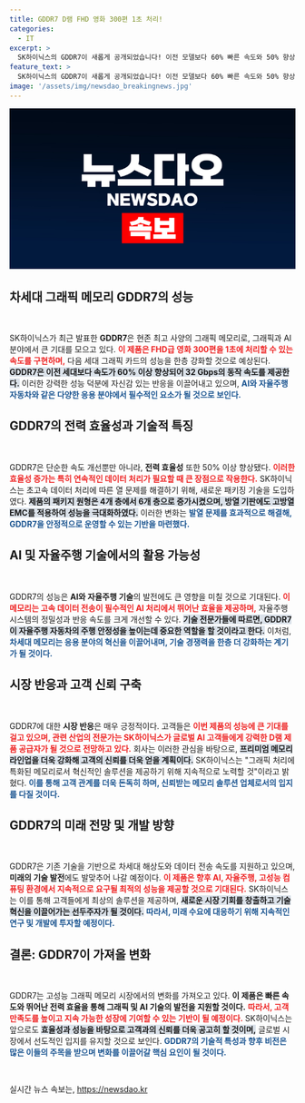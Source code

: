 ```yaml
---
title: GDDR7 D램 FHD 영화 300편 1초 처리!
categories:
  - IT
excerpt: >
  SK하이닉스의 GDDR7이 새롭게 공개되었습니다! 이전 모델보다 60% 빠른 속도와 50% 향상된 전력 효율로 AI와 자율주행에 최적화된 이 메모리는 초당 300편의 FHD 영화를 처리할 수 있습니다.
feature_text: >
  SK하이닉스의 GDDR7이 새롭게 공개되었습니다! 이전 모델보다 60% 빠른 속도와 50% 향상된 전력 효율로 AI와 자율주행에 최적화된 이 메모리는 초당 300편의 FHD 영화를 처리할 수 있습니다.
image: '/assets/img/newsdao_breakingnews.jpg'
---
```


<p><img src="/assets/img/newsdao_breakingnews.jpg" alt="ranknews 속보" /></p>

<h2 data-ke-size="size26">차세대 그래픽 메모리 GDDR7의 성능</h2>

<p data-ke-size="size16">&nbsp;</p>

<p>SK하이닉스가 최근 발표한 <b>GDDR7</b>은 현존 최고 사양의 그래픽 메모리로, 그래픽과 AI 분야에서 큰 기대를 모으고 있다. <b><span style="color: #ee2323;">이 제품은 FHD급 영화 300편을 1초에 처리할 수 있는 속도를 구현하며,</span></b> 다음 세대 그래픽 카드의 성능을 한층 강화할 것으로 예상된다. <b><span style="background-color: #21538527;">GDDR7은 이전 세대보다 속도가 60% 이상 향상되어 32 Gbps의 동작 속도를 제공한다.</span></b> 이러한 강력한 성능 덕분에 자신감 있는 반응을 이끌어내고 있으며, <b><span style="color: #1a5490;">AI와 자율주행 자동차와 같은 다양한 응용 분야에서 필수적인 요소가 될 것으로 보인다.</span></b></p>

<h2 data-ke-size="size26">GDDR7의 전력 효율성과 기술적 특징</h2>

<p data-ke-size="size16">&nbsp;</p>

<p>GDDR7은 단순한 속도 개선뿐만 아니라, <b>전력 효율성</b> 또한 50% 이상 향상됐다. <b><span style="color: #ee2323;">이러한 효율성 증가는 특히 연속적인 데이터 처리가 필요할 때 큰 장점으로 작용한다.</span></b> SK하이닉스는 초고속 데이터 처리에 따른 열 문제를 해결하기 위해, 새로운 패키징 기술을 도입하였다. <b><span style="background-color: #21538527;">제품의 패키지 원형은 4개 층에서 6개 층으로 증가시켰으며, 방열 기판에도 고방열 EMC를 적용하여 성능을 극대화하였다.</span></b> 이러한 변화는 <b><span style="color: #1a5490;">발열 문제를 효과적으로 해결해, GDDR7을 안정적으로 운영할 수 있는 기반을 마련했다.</span></b></p>

<h2 data-ke-size="size26">AI 및 자율주행 기술에서의 활용 가능성</h2>

<p data-ke-size="size16">&nbsp;</p>

<p>GDDR7의 성능은 <b>AI와 자율주행 기술</b>의 발전에도 큰 영향을 미칠 것으로 기대된다. <b><span style="color: #ee2323;">이 메모리는 고속 데이터 전송이 필수적인 AI 처리에서 뛰어난 효율을 제공하며,</span></b> 자율주행 시스템의 정밀성과 반응 속도를 크게 개선할 수 있다. <b><span style="background-color: #21538527;">기술 전문가들에 따르면, GDDR7이 자율주행 자동차의 주행 안정성을 높이는데 중요한 역할을 할 것이라고 한다.</span></b> 이처럼, <b><span style="color: #1a5490;">차세대 메모리는 응용 분야의 혁신을 이끌어내며, 기술 경쟁력을 한층 더 강화하는 계기가 될 것이다.</span></b></p>

<h2 data-ke-size="size26">시장 반응과 고객 신뢰 구축</h2>

<p data-ke-size="size16">&nbsp;</p>

<p>GDDR7에 대한 <b>시장 반응</b>은 매우 긍정적이다. 고객들은 <b><span style="color: #ee2323;">이번 제품의 성능에 큰 기대를 걸고 있으며, 관련 산업의 전문가는 SK하이닉스가 글로벌 AI 고객들에게 강력한 D램 제품 공급자가 될 것으로 전망하고 있다.</span></b> 회사는 이러한 관심을 바탕으로, <b><span style="background-color: #21538527;">프리미엄 메모리 라인업을 더욱 강화해 고객의 신뢰를 더욱 얻을 계획이다.</span></b> SK하이닉스는 "그래픽 처리에 특화된 메모리로서 혁신적인 솔루션을 제공하기 위해 지속적으로 노력할 것"이라고 밝혔다. <b><span style="color: #1a5490;">이를 통해 고객 관계를 더욱 돈독히 하며, 신뢰받는 메모리 솔루션 업체로서의 입지를 다질 것이다.</span></b></p>

<h2 data-ke-size="size26">GDDR7의 미래 전망 및 개발 방향</h2>

<p data-ke-size="size16">&nbsp;</p>

<p>GDDR7은 기존 기술을 기반으로 차세대 해상도와 데이터 전송 속도를 지원하고 있으며, <b>미래의 기술 발전</b>에도 발맞추어 나갈 예정이다. <b><span style="color: #ee2323;">이 제품은 향후 AI, 자율주행, 고성능 컴퓨팅 환경에서 지속적으로 요구될 최적의 성능을 제공할 것으로 기대된다.</span></b> SK하이닉스는 이를 통해 고객들에게 최상의 솔루션을 제공하며, <b><span style="background-color: #21538527;">새로운 시장 기회를 창출하고 기술 혁신을 이끌어가는 선두주자가 될 것이다.</span></b> <b><span style="color: #1a5490;">따라서, 미래 수요에 대응하기 위해 지속적인 연구 및 개발에 투자할 예정이다.</span></b></p>

<h2 data-ke-size="size26">결론: GDDR7이 가져올 변화</h2>

<p data-ke-size="size16">&nbsp;</p>

<p>GDDR7는 고성능 그래픽 메모리 시장에서의 변화를 가져오고 있다. <b>이 제품은 빠른 속도와 뛰어난 전력 효율을 통해 그래픽 및 AI 기술의 발전을 지원할 것이다.</b> <b><span style="color: #ee2323;">따라서, 고객 만족도를 높이고 지속 가능한 성장에 기여할 수 있는 기반이 될 예정이다.</span></b> SK하이닉스는 앞으로도 <b><span style="background-color: #21538527;">효율성과 성능을 바탕으로 고객과의 신뢰를 더욱 공고히 할 것이며,</span></b> 글로벌 시장에서 선도적인 입지를 유지할 것으로 보인다. <b><span style="color: #1a5490;">GDDR7의 기술적 특성과 향후 비전은 많은 이들의 주목을 받으며 변화를 이끌어갈 핵심 요인이 될 것이다.</span></b> </p>

<p data-ke-size="size16">&nbsp;</p>
실시간 뉴스 속보는, <a href="https://newsdao.kr" rel="dofollow">https://newsdao.kr</a>


